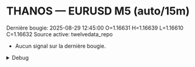 # THANOS — EURUSD M5 (auto/15m)
Dernière bougie: 2025-08-29 12:45:00  O=1.16631  H=1.16639  L=1.16610  C=1.16632
Source active: twelvedata_repo

- Aucun signal sur la dernière bougie.

<details><summary>Debug</summary>

- TD_API_KEY manquant.

</details>